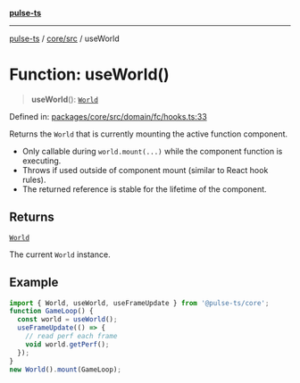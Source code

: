 [**pulse-ts**](../../../README.md)

***

[pulse-ts](../../../README.md) / [core/src](../README.md) / useWorld

# Function: useWorld()

> **useWorld**(): [`World`](../classes/World.md)

Defined in: [packages/core/src/domain/fc/hooks.ts:33](https://github.com/jlehett/pulse-ts/blob/d786433c7cb88fe7c30a7029f46dff58815931cc/packages/core/src/domain/fc/hooks.ts#L33)

Returns the `World` that is currently mounting the active function component.

- Only callable during `world.mount(...)` while the component function is executing.
- Throws if used outside of component mount (similar to React hook rules).
- The returned reference is stable for the lifetime of the component.

## Returns

[`World`](../classes/World.md)

The current `World` instance.

## Example

```ts
import { World, useWorld, useFrameUpdate } from '@pulse-ts/core';
function GameLoop() {
  const world = useWorld();
  useFrameUpdate(() => {
    // read perf each frame
    void world.getPerf();
  });
}
new World().mount(GameLoop);
```
